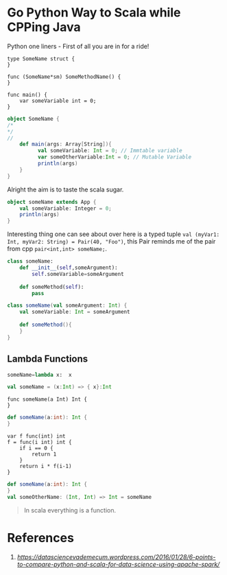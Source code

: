 # Go Python Way to Scala while CPPing Java

Python one liners - First of all you are in for a ride!

```golang
type SomeName struct {
}

func (SomeName*sm) SomeMethodName() {
}

func main() {
    var someVariable int = 0;
}
```

```scala
object SomeName {
/*
*/
//
    def main(args: Array[String]){
          val someVariable: Int = 0; // Immtable variable
          var someOtherVariable:Int = 0; // Mutable Variable
          println(args)
    }
}
```
Alright the aim is to taste the scala sugar.
```scala
object someName extends App {
    val someVariable: Integer = 0;
    println(args)
}
```
Interesting thing one can see about over here is a typed tuple `val (myVar1: Int, myVar2: String) = Pair(40, "Foo")`, this Pair reminds me of the pair from cpp `pair<int,int> someName;`.

```python
class someName:
    def __init__(self,someArgument):
        self.someVariable=someArgument
    
    def someMethod(self):
        pass
```


```scala
class someName(val someArgument: Int) {
    val someVariable: Int = someArgument
    
    def someMethod(){
    }
}
```
## Lambda Functions
```python
someName=lambda x:  x
```
```scala
val someName = (x:Int) => { x}:Int
```
```golang
func someName(a Int) Int {
}
```
```scala
def someName(a:int): Int {
}
```

```golang
var f func(int) int
f = func(i int) int {
    if i == 0 {
        return 1
    }
    return i * f(i-1)
}
```

```scala
def someName(a:int): Int {
}
val someOtherName: (Int, Int) => Int = someName
```
> In scala everything is a function.

# References
1. _https://datasciencevademecum.wordpress.com/2016/01/28/6-points-to-compare-python-and-scala-for-data-science-using-apache-spark/_
